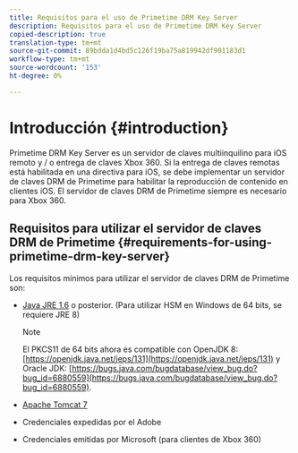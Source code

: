 ```yaml
---
title: Requisitos para el uso de Primetime DRM Key Server
description: Requisitos para el uso de Primetime DRM Key Server
copied-description: true
translation-type: tm+mt
source-git-commit: 89bdda1d4bd5c126f19ba75a819942df901183d1
workflow-type: tm+mt
source-wordcount: '153'
ht-degree: 0%

---
```



# Introducción {#introduction}

Primetime DRM Key Server es un servidor de claves multiinquilino para iOS remoto y / o entrega de claves Xbox 360. Si la entrega de claves remotas está habilitada en una directiva para iOS, se debe implementar un servidor de claves DRM de Primetime para habilitar la reproducción de contenido en clientes iOS. El servidor de claves DRM de Primetime siempre es necesario para Xbox 360.

## Requisitos para utilizar el servidor de claves DRM de Primetime {#requirements-for-using-primetime-drm-key-server}

Los requisitos mínimos para utilizar el servidor de claves DRM de Primetime son:

* [Java JRE 1.6](https://www.oracle.com/technetwork/java/javase/downloads/index.html) o posterior. (Para utilizar HSM en Windows de 64 bits, se requiere JRE 8)

   >[!NOTE]
   >
   >El PKCS11 de 64 bits ahora es compatible con OpenJDK 8: [https://openjdk.java.net/jeps/131](https://openjdk.java.net/jeps/131) y Oracle JDK: [https://bugs.java.com/bugdatabase/view_bug.do?bug_id=6880559](https://bugs.java.com/bugdatabase/view_bug.do?bug_id=6880559).

* [Apache Tomcat 7](https://tomcat.apache.org)
* Credenciales expedidas por el Adobe
* Credenciales emitidas por Microsoft (para clientes de Xbox 360)